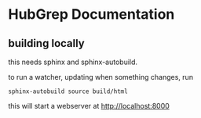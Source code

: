 # HubGrep Documentation

## building locally

this needs sphinx and sphinx-autobuild.

to run a watcher, updating when something changes, run

    sphinx-autobuild source build/html

this will start a webserver at <http://localhost:8000>


